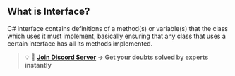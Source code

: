 ## What is Interface?

C# interface contains definitions of a method(s) or variable(s) that the class which uses it must implement, basically ensuring that any class that uses a certain interface has all its methods implemented.

>💡 🚀 **[Join Discord Server](https://discord.gg/J5zDscnzms) → Get your doubts solved by experts instantly**
